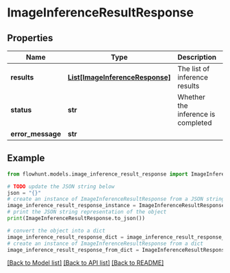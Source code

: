 # ImageInferenceResultResponse


## Properties

Name | Type | Description | Notes
------------ | ------------- | ------------- | -------------
**results** | [**List[ImageInferenceResponse]**](ImageInferenceResponse.md) | The list of inference results | 
**status** | **str** | Whether the inference is completed | 
**error_message** | **str** |  | [optional] 

## Example

```python
from flowhunt.models.image_inference_result_response import ImageInferenceResultResponse

# TODO update the JSON string below
json = "{}"
# create an instance of ImageInferenceResultResponse from a JSON string
image_inference_result_response_instance = ImageInferenceResultResponse.from_json(json)
# print the JSON string representation of the object
print(ImageInferenceResultResponse.to_json())

# convert the object into a dict
image_inference_result_response_dict = image_inference_result_response_instance.to_dict()
# create an instance of ImageInferenceResultResponse from a dict
image_inference_result_response_from_dict = ImageInferenceResultResponse.from_dict(image_inference_result_response_dict)
```
[[Back to Model list]](../README.md#documentation-for-models) [[Back to API list]](../README.md#documentation-for-api-endpoints) [[Back to README]](../README.md)


